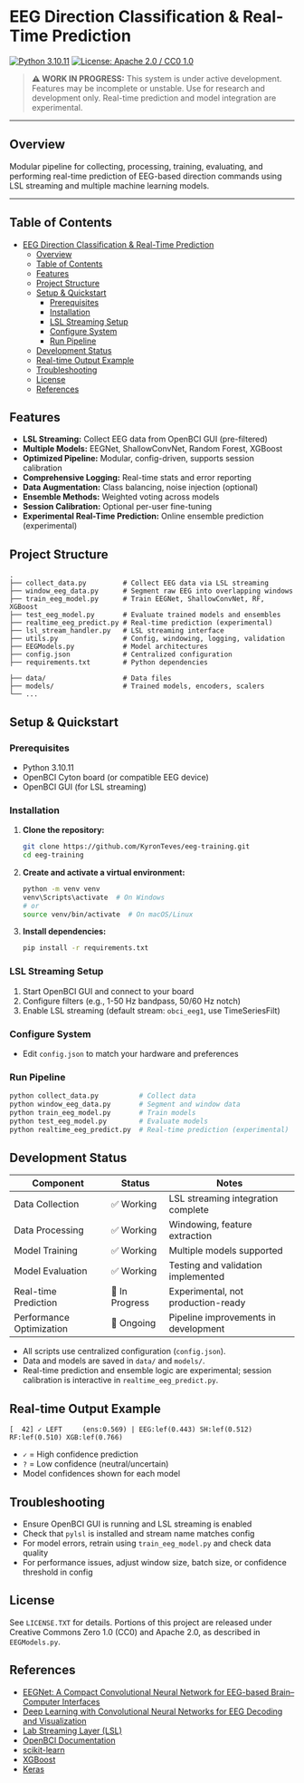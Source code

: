 
# EEG Direction Classification & Real-Time Prediction

[![Python 3.10.11](https://img.shields.io/badge/python-3.10.11-blue.svg)](https://www.python.org/downloads/release/python-31011/)
[![License: Apache 2.0 / CC0 1.0](https://img.shields.io/badge/license-Apache%202.0%20%2F%20CC0-lightgrey.svg)](./LICENSE.TXT)

> **⚠️ WORK IN PROGRESS:** This system is under active development. Features may be incomplete or unstable. Use for research and development only. Real-time prediction and model integration are experimental.

---

## Overview

Modular pipeline for collecting, processing, training, evaluating, and performing real-time prediction of EEG-based direction commands using LSL streaming and multiple machine learning models.

---

## Table of Contents

- [EEG Direction Classification \& Real-Time Prediction](#eeg-direction-classification--real-time-prediction)
  - [Overview](#overview)
  - [Table of Contents](#table-of-contents)
  - [Features](#features)
  - [Project Structure](#project-structure)
  - [Setup \& Quickstart](#setup--quickstart)
    - [Prerequisites](#prerequisites)
    - [Installation](#installation)
    - [LSL Streaming Setup](#lsl-streaming-setup)
    - [Configure System](#configure-system)
    - [Run Pipeline](#run-pipeline)
  - [Development Status](#development-status)
  - [Real-time Output Example](#real-time-output-example)
  - [Troubleshooting](#troubleshooting)
  - [License](#license)
  - [References](#references)

## Features

- **LSL Streaming:** Collect EEG data from OpenBCI GUI (pre-filtered)
- **Multiple Models:** EEGNet, ShallowConvNet, Random Forest, XGBoost
- **Optimized Pipeline:** Modular, config-driven, supports session calibration
- **Comprehensive Logging:** Real-time stats and error reporting
- **Data Augmentation:** Class balancing, noise injection (optional)
- **Ensemble Methods:** Weighted voting across models
- **Session Calibration:** Optional per-user fine-tuning
- **Experimental Real-Time Prediction:** Online ensemble prediction (experimental)

## Project Structure

```text
.
├── collect_data.py         # Collect EEG data via LSL streaming
├── window_eeg_data.py      # Segment raw EEG into overlapping windows
├── train_eeg_model.py      # Train EEGNet, ShallowConvNet, RF, XGBoost
├── test_eeg_model.py       # Evaluate trained models and ensembles
├── realtime_eeg_predict.py # Real-time prediction (experimental)
├── lsl_stream_handler.py   # LSL streaming interface
├── utils.py                # Config, windowing, logging, validation
├── EEGModels.py            # Model architectures
├── config.json             # Centralized configuration
├── requirements.txt        # Python dependencies

├── data/                   # Data files
├── models/                 # Trained models, encoders, scalers
└── ...
```

## Setup & Quickstart

### Prerequisites

- Python 3.10.11
- OpenBCI Cyton board (or compatible EEG device)
- OpenBCI GUI (for LSL streaming)

### Installation

1. **Clone the repository:**

   ```sh
   git clone https://github.com/KyronTeves/eeg-training.git
   cd eeg-training
   ```

2. **Create and activate a virtual environment:**

   ```sh
   python -m venv venv
   venv\Scripts\activate  # On Windows
   # or
   source venv/bin/activate  # On macOS/Linux
   ```

3. **Install dependencies:**

   ```sh
   pip install -r requirements.txt
   ```

### LSL Streaming Setup

1. Start OpenBCI GUI and connect to your board
2. Configure filters (e.g., 1-50 Hz bandpass, 50/60 Hz notch)
3. Enable LSL streaming (default stream: `obci_eeg1`, use TimeSeriesFilt)

### Configure System

- Edit `config.json` to match your hardware and preferences

### Run Pipeline

```sh
python collect_data.py          # Collect data
python window_eeg_data.py       # Segment and window data
python train_eeg_model.py       # Train models
python test_eeg_model.py        # Evaluate models
python realtime_eeg_predict.py  # Real-time prediction (experimental)
```

## Development Status

| Component                | Status         | Notes                                |
|--------------------------|----------------|--------------------------------------|
| Data Collection          | ✅ Working     | LSL streaming integration complete   |
| Data Processing          | ✅ Working     | Windowing, feature extraction        |
| Model Training           | ✅ Working     | Multiple models supported            |
| Model Evaluation         | ✅ Working     | Testing and validation implemented   |
| Real-time Prediction     | 🚧 In Progress | Experimental, not production-ready   |
| Performance Optimization | 🚧 Ongoing     | Pipeline improvements in development |

- All scripts use centralized configuration (`config.json`).
- Data and models are saved in `data/` and `models/`.
- Real-time prediction and ensemble logic are experimental; session calibration is interactive in `realtime_eeg_predict.py`.

## Real-time Output Example

```text
[  42] ✓ LEFT     (ens:0.569) | EEG:lef(0.443) SH:lef(0.512) RF:lef(0.510) XGB:lef(0.766)
```

- `✓` = High confidence prediction
- `?` = Low confidence (neutral/uncertain)
- Model confidences shown for each model

## Troubleshooting

- Ensure OpenBCI GUI is running and LSL streaming is enabled
- Check that `pylsl` is installed and stream name matches config
- For model errors, retrain using `train_eeg_model.py` and check data quality
- For performance issues, adjust window size, batch size, or confidence threshold in config

## License

See `LICENSE.TXT` for details. Portions of this project are released under Creative Commons Zero 1.0 (CC0) and Apache 2.0, as described in `EEGModels.py`.

## References

- [EEGNet: A Compact Convolutional Neural Network for EEG-based Brain–Computer Interfaces](https://doi.org/10.1088/1741-2552/aace8c)
- [Deep Learning with Convolutional Neural Networks for EEG Decoding and Visualization](https://onlinelibrary.wiley.com/doi/full/10.1002/hbm.23730)
- [Lab Streaming Layer (LSL)](https://labstreaminglayer.readthedocs.io/)
- [OpenBCI Documentation](https://docs.openbci.com/)
- [scikit-learn](https://scikit-learn.org/)
- [XGBoost](https://xgboost.readthedocs.io/)
- [Keras](https://keras.io/)
